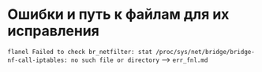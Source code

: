 # Ошибки и путь к файлам для их исправления

`flanel Failed to check br_netfilter: stat /proc/sys/net/bridge/bridge-nf-call-iptables: no such file or directory` --> `err_fnl.md`
